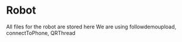 # Robot
 All files for the robot are stored here
 We are using followdemoupload, connectToPhone, QRThread
